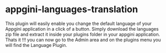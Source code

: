 # appgini-languages-translation
This plugin will easily enable you change the default language of your Appgini application in a click of a button.
Simply download the languages zip file and extract it inside your plugins folder in your appgini application.
Thats it !!! you can now go to the Admin area and on the plugins menu you will find the Language Plugin.
